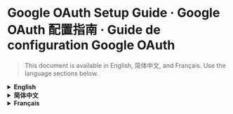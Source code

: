 # Google OAuth Setup Guide · Google OAuth 配置指南 · Guide de configuration Google OAuth

> This document is available in English, 简体中文, and Français. Use the language sections below.

<details>
<summary><strong>English</strong></summary>

## 1. Prerequisites
- A Google account with access to the [Google Cloud Console](https://console.cloud.google.com/).
- Knowledge of where credentials are stored locally (`config/default_config.json` or `~/.echonote/config.json`). Never commit your `client_secret` to version control.

## 2. Create and Configure the Google Cloud Project
1. Sign in to the Google Cloud Console, open the project picker, and create a project (for example, “EchoNote”).
2. In the left navigation, go to **APIs & Services → Library** and enable the **Google Calendar API**.
3. Navigate to **APIs & Services → OAuth consent screen** and follow the first-time setup prompts:
   - User type: External (non-Workspace).
   - Provide the required information, such as app name “EchoNote” and a contact email.
   - Under “Scopes,” add:
     - `https://www.googleapis.com/auth/calendar.readonly`
     - `https://www.googleapis.com/auth/calendar.events`
   - Under “Test users,” add your Google account and save.
4. Return to the **Credentials** page, click **+ Create Credentials → OAuth client ID**, choose “Desktop app” as the application type, name it (for example, “EchoNote Desktop”), then save and record the **Client ID** and **Client Secret** shown.

## 3. Configure Credentials in EchoNote
Choose either option below:

### Option A: Update the default configuration (recommended for development)
```json
{
  "calendar": {
    "oauth": {
      "redirect_uri": "http://localhost:8080/callback",
      "callback_port": 8080,
      "google": {
        "client_id": "YOUR_CLIENT_ID.apps.googleusercontent.com",
        "client_secret": "YOUR_CLIENT_SECRET"
      }
    }
  }
}
```
Save to `config/default_config.json`.

> You can change `callback_port` to any free local port. Make sure the port number matches the `redirect_uri` value and is authorized in the Google Cloud console. EchoNote's OAuth dialog will automatically use this configured port when launching the local callback server.

### Option B: Create a user-level configuration (recommended for production)
```json
{
  "calendar": {
    "oauth": {
      "google": {
        "client_id": "YOUR_CLIENT_ID.apps.googleusercontent.com",
        "client_secret": "YOUR_CLIENT_SECRET"
      }
    }
  }
}
```
Save to `~/.echonote/config.json`. When both files exist, the user-level configuration takes precedence.

> Replace `YOUR_CLIENT_ID` and `YOUR_CLIENT_SECRET` with the values obtained in step 2.

## 4. Verify the Configuration
1. Confirm that `client_id` and `client_secret` are populated. Run the script below to check quickly:
   ```bash
   python - <<'PY'
   import json, pathlib
   cfg = pathlib.Path('~/.echonote/config.json').expanduser()
   data = json.load(cfg.open()) if cfg.exists() else json.load(open('config/default_config.json'))
   google = data['calendar']['oauth']['google']
   print('client_id set:', bool(google.get('client_id')))
   print('client_secret set:', bool(google.get('client_secret')))
   PY
   ```
2. Launch EchoNote (`python main.py`) and confirm under **Settings → Calendar** that no “Not configured” warning appears.

## 5. Test the OAuth Flow
1. Open the “Calendar Hub” in EchoNote.
2. Click “Connect account,” choose **Google Calendar**, and start the authorization flow.
3. A browser window should open the Google consent screen. After signing in and granting permissions, you should be redirected back to EchoNote with a success message.

## 6. FAQ
- **Why is OAuth required?** Google mandates OAuth 2.0 for applications accessing its APIs to safeguard user data.
- **Will my credentials leak?** Credentials stay on your machine. Never share your `client_secret` or commit credential files to Git.
- **Can we share credentials?** Not recommended. Each user should create their own credentials. Shared credentials require Google verification.
- **How do I revoke access?** Disconnect inside EchoNote or manage permissions at [Google Account Permissions](https://myaccount.google.com/permissions).

## 7. Security and Operations Tips
- Protect the `client_secret` and restrict file permissions (use `chmod 600`).
- Review authorized applications regularly in your Google account settings.
- Prefer test accounts and minimal scopes during development.
- If authorization fails, delete `~/.echonote/oauth_tokens.json` to force re-authorization and check `~/.echonote/logs/echonote.log` for details.

After completing these steps, EchoNote can sync and manage Google Calendar events alongside recording and transcription features.

</details>

<details>
<summary><strong>简体中文</strong></summary>

## 1. 准备工作
- 拥有可访问 [Google Cloud Console](https://console.cloud.google.com/) 的 Google 账号。
- 了解凭据将保存在本地（`config/default_config.json` 或 `~/.echonote/config.json`）。切勿将 `client_secret` 提交到版本控制。

## 2. 创建并配置 Google Cloud 项目
1. 登录 Google Cloud Console，点击顶部项目选择器并新建项目，例如“EchoNote”。
2. 在左侧菜单选择 **API 和服务 → 库**，启用 **Google Calendar API**。
3. 打开 **API 和服务 → OAuth 同意屏幕**，按照首次使用提示完成配置：
   - 用户类型：外部（非 Workspace 用户）。
   - 填写必填信息，例如应用名称“EchoNote”与联系邮箱。
   - 在“范围”中添加：
     - `https://www.googleapis.com/auth/calendar.readonly`
     - `https://www.googleapis.com/auth/calendar.events`
   - 在“测试用户”中添加你的 Google 账号，保存返回。
4. 回到 **凭据** 页面，点击 **+ 创建凭据 → OAuth 客户端 ID**，应用类型选择“桌面应用”，名称可填“EchoNote Desktop”，保存并记录弹窗中的 **Client ID** 与 **Client Secret**。

## 3. 在 EchoNote 中设置凭据
可选择以下任一方式：

### 方式 A：修改默认配置（开发场景推荐）
```json
{
  "calendar": {
    "oauth": {
      "redirect_uri": "http://localhost:8080/callback",
      "callback_port": 8080,
      "google": {
        "client_id": "YOUR_CLIENT_ID.apps.googleusercontent.com",
        "client_secret": "YOUR_CLIENT_SECRET"
      }
    }
  }
}
```
保存到 `config/default_config.json`。

> `callback_port` 可以调整为任意可用端口，同时务必同步更新 `redirect_uri` 并在 Google Cloud 控制台中授权该回调地址。EchoNote 的 OAuth 对话框会自动读取该配置以确保 UI 与回调监听端口保持一致。

### 方式 B：创建用户级配置（生产场景推荐）
```json
{
  "calendar": {
    "oauth": {
      "google": {
        "client_id": "YOUR_CLIENT_ID.apps.googleusercontent.com",
        "client_secret": "YOUR_CLIENT_SECRET"
      }
    }
  }
}
```
保存到 `~/.echonote/config.json`。若两者同时存在，则用户级配置优先生效。

> 请将示例中的 `YOUR_CLIENT_ID` 与 `YOUR_CLIENT_SECRET` 替换为第 2 步获得的实际值。

## 4. 验证配置
1. 确认配置文件中 `client_id`、`client_secret` 字段非空。可使用以下脚本快速检查：
   ```bash
   python - <<'PY'
   import json, pathlib
   cfg = pathlib.Path('~/.echonote/config.json').expanduser()
   data = json.load(cfg.open()) if cfg.exists() else json.load(open('config/default_config.json'))
   google = data['calendar']['oauth']['google']
   print('client_id set:', bool(google.get('client_id')))
   print('client_secret set:', bool(google.get('client_secret')))
   PY
   ```
2. 启动 EchoNote（`python main.py`），在 **设置 → 日历** 中确认不再提示“未配置”。

## 5. 测试 OAuth 流程
1. 打开 EchoNote 的“日历中心”。
2. 点击“连接账户”，选择 **Google Calendar** 并开始授权。
3. 浏览器会打开 Google 授权页面，登录后授予权限，完成后会返回 EchoNote 并提示授权成功。

## 6. 常见问题
- **为什么必须配置 OAuth？** Google 要求所有访问其 API 的应用使用 OAuth 2.0，以保护用户数据安全。
- **凭据会泄露吗？** 凭据仅保存在本地。请勿分享 `client_secret` 或将包含凭据的文件提交到 Git。
- **可以共用凭据吗？** 不建议。每个用户应创建自己的凭据；若需公共凭据，需通过 Google 验证流程。
- **如何撤销授权？** 在 EchoNote 中点击“断开连接”，或前往 [Google 账户权限管理](https://myaccount.google.com/permissions) 移除 EchoNote。

## 7. 安全与运维建议
- 妥善保管 `client_secret`，并为包含凭据的文件设置严格权限（推荐 `chmod 600`）。
- 定期在 Google 账户设置中检查已授权的应用。
- 开发时优先使用测试账号与最小化的 API 范围。
- 遇到授权异常，可删除 `~/.echonote/oauth_tokens.json` 强制重新授权，并查看 `~/.echonote/logs/echonote.log` 获取更多信息。

完成以上步骤后，EchoNote 即可使用 Google Calendar 同步、查看事件，并结合录制与转录功能提升日程管理效率。

</details>

<details>
<summary><strong>Français</strong></summary>

## 1. Prérequis
- Un compte Google avec accès à la [Console Google Cloud](https://console.cloud.google.com/).
- Savoir où les identifiants sont stockés localement (`config/default_config.json` ou `~/.echonote/config.json`). Ne committez jamais votre `client_secret` dans le contrôle de version.

## 2. Créer et configurer le projet Google Cloud
1. Connectez-vous à la Console Google Cloud, ouvrez le sélecteur de projet et créez un nouveau projet (par exemple « EchoNote »).
2. Dans le menu de gauche, allez dans **APIs & Services → Library** et activez l’API **Google Calendar**.
3. Rendez-vous sur **APIs & Services → OAuth consent screen** et complétez l’assistant de première configuration :
   - Type d’utilisateur : Externe (hors Workspace).
   - Fournissez les informations requises, telles que le nom de l’application « EchoNote » et une adresse e-mail de contact.
   - Dans « Scopes », ajoutez :
     - `https://www.googleapis.com/auth/calendar.readonly`
     - `https://www.googleapis.com/auth/calendar.events`
   - Dans « Test users », ajoutez votre compte Google puis enregistrez.
4. Revenez à la page **Credentials**, cliquez sur **+ Create Credentials → OAuth client ID**, choisissez « Desktop app » comme type d’application, nommez-la (par exemple « EchoNote Desktop »), puis enregistrez et notez le **Client ID** et le **Client Secret** affichés.

## 3. Configurer les identifiants dans EchoNote
Choisissez l’une des options suivantes :

### Option A : Mettre à jour la configuration par défaut (recommandé en développement)
```json
{
  "calendar": {
    "oauth": {
      "redirect_uri": "http://localhost:8080/callback",
      "callback_port": 8080,
      "google": {
        "client_id": "YOUR_CLIENT_ID.apps.googleusercontent.com",
        "client_secret": "YOUR_CLIENT_SECRET"
      }
    }
  }
}
```
Enregistrez dans `config/default_config.json`.

> Vous pouvez remplacer `callback_port` par un port local disponible. Assurez-vous que la valeur correspond à `redirect_uri` et qu'elle est autorisée dans la console Google Cloud. La boîte de dialogue OAuth d'EchoNote utilisera automatiquement ce port configuré pour le serveur de rappel local.

### Option B : Créer une configuration utilisateur (recommandé en production)
```json
{
  "calendar": {
    "oauth": {
      "google": {
        "client_id": "YOUR_CLIENT_ID.apps.googleusercontent.com",
        "client_secret": "YOUR_CLIENT_SECRET"
      }
    }
  }
}
```
Enregistrez dans `~/.echonote/config.json`. Lorsque les deux fichiers existent, la configuration utilisateur prévaut.

> Remplacez `YOUR_CLIENT_ID` et `YOUR_CLIENT_SECRET` par les valeurs obtenues à l’étape 2.

## 4. Vérifier la configuration
1. Vérifiez que `client_id` et `client_secret` sont remplis. Exécutez le script suivant pour un contrôle rapide :
   ```bash
   python - <<'PY'
   import json, pathlib
   cfg = pathlib.Path('~/.echonote/config.json').expanduser()
   data = json.load(cfg.open()) if cfg.exists() else json.load(open('config/default_config.json'))
   google = data['calendar']['oauth']['google']
   print('client_id set:', bool(google.get('client_id')))
   print('client_secret set:', bool(google.get('client_secret')))
   PY
   ```
2. Lancez EchoNote (`python main.py`) et vérifiez dans **Settings → Calendar** qu’aucun message « Non configuré » n’apparaît.

## 5. Tester le flux OAuth
1. Ouvrez le « Centre de calendrier » dans EchoNote.
2. Cliquez sur « Connecter un compte », choisissez **Google Calendar** et démarrez l’autorisation.
3. Une fenêtre de navigateur doit afficher l’écran de consentement Google. Après connexion et validation des autorisations, vous serez redirigé vers EchoNote avec un message de réussite.

## 6. FAQ
- **Pourquoi OAuth est-il requis ?** Google impose OAuth 2.0 pour les applications accédant à ses API afin de protéger les données utilisateur.
- **Mes identifiants peuvent-ils fuiter ?** Ils restent sur votre machine. Ne partagez jamais votre `client_secret` ni n’ajoutez aux commits des fichiers contenant ces informations.
- **Peut-on partager des identifiants ?** Ce n’est pas recommandé. Chaque utilisateur doit créer ses propres identifiants. Des identifiants partagés nécessitent la validation Google.
- **Comment révoquer l’accès ?** Déconnectez-vous depuis EchoNote ou gérez les autorisations sur [Google Account Permissions](https://myaccount.google.com/permissions).

## 7. Conseils de sécurité et d’exploitation
- Protégez le `client_secret` et limitez les permissions des fichiers (utilisez `chmod 600`).
- Vérifiez régulièrement les applications autorisées dans votre compte Google.
- Préférez des comptes de test et des scopes minimaux pendant le développement.
- En cas d’échec d’autorisation, supprimez `~/.echonote/oauth_tokens.json` pour forcer une nouvelle autorisation et consultez `~/.echonote/logs/echonote.log` pour plus de détails.

Après ces étapes, EchoNote peut synchroniser et gérer les événements Google Calendar tout en tirant parti des fonctionnalités d’enregistrement et de transcription.

</details>
